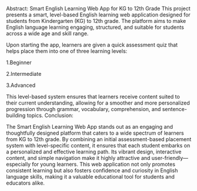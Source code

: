 Abstract: Smart English Learning Web App for KG to 12th Grade
This project presents a smart, level-based English learning web application designed for students from Kindergarten (KG) to 12th grade. The platform aims to make English language learning engaging, structured, and suitable for students across a wide age and skill range.

Upon starting the app, learners are given a quick assessment quiz that helps place them into one of three learning levels:

1.Beginner

2.Intermediate

3.Advanced

This level-based system ensures that learners receive content suited to their current understanding, allowing for a smoother and more personalized progression through grammar, vocabulary, comprehension, and sentence-building topics.
Conclusion:

The Smart English Learning Web App stands out as an engaging and thoughtfully designed platform that caters to a wide spectrum of learners from KG to 12th grade. By combining an initial assessment-based placement system with level-specific content, it ensures that each student embarks on a personalized and effective learning path. Its vibrant design, interactive content, and simple navigation make it highly attractive and user-friendly—especially for young learners. This web application not only promotes consistent learning but also fosters confidence and curiosity in English language skills, making it a valuable educational tool for students and educators alike.
